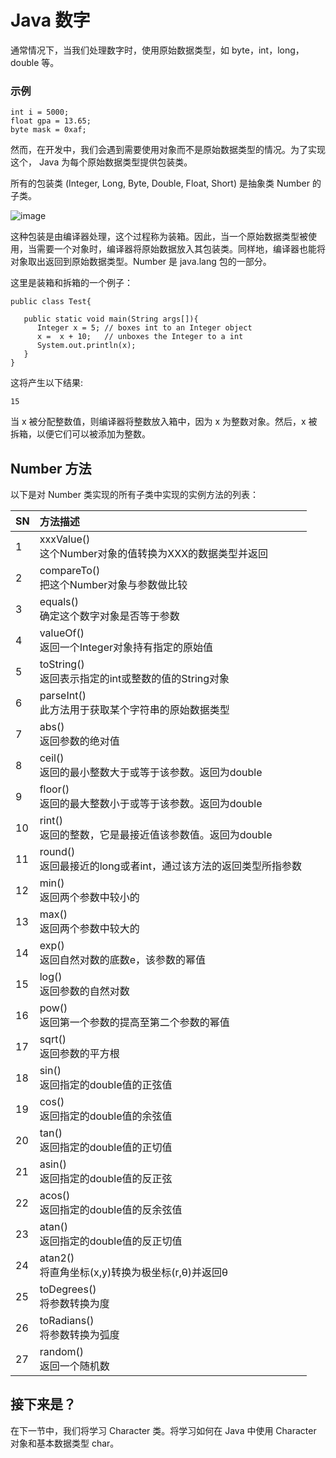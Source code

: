 # Java 数字
   
通常情况下，当我们处理数字时，使用原始数据类型，如 byte，int，long，double 等。

### 示例

```
int i = 5000;
float gpa = 13.65;
byte mask = 0xaf;
```

然而，在开发中，我们会遇到需要使用对象而不是原始数据类型的情况。为了实现这个， Java 为每个原始数据类型提供包装类。  

所有的包装类 (Integer, Long, Byte, Double, Float, Short) 是抽象类 Number 的子类。   
  
![image](images/number_classes.jpg) 

这种包装是由编译器处理，这个过程称为装箱。因此，当一个原始数据类型被使用，当需要一个对象时，编译器将原始数据放入其包装类。同样地，编译器也能将对象取出返回到原始数据类型。Number 是 java.lang 包的一部分。 

这里是装箱和拆箱的一个例子：  

```
public class Test{

   public static void main(String args[]){
      Integer x = 5; // boxes int to an Integer object
      x =  x + 10;   // unboxes the Integer to a int
      System.out.println(x); 
   }
}
```

这将产生以下结果:  

```
15
```

当 x 被分配整数值，则编译器将整数放入箱中，因为 x 为整数对象。然后，x 被拆箱，以便它们可以被添加为整数。

## Number 方法

以下是对 Number 类实现的所有子类中实现的实例方法的列表：

|SN   |方法描述|
|:----|:----------------------------------------------|
|1  |xxxValue() <br> 这个Number对象的值转换为XXX的数据类型并返回|
|2  |compareTo() <br>  把这个Number对象与参数做比较               |
|3  |equals() <br>     确定这个数字对象是否等于参数                  |
|4  |valueOf() <br>    返回一个Integer对象持有指定的原始值|
|5  |toString() <br>   返回表示指定的int或整数的值的String对象|
|6  |parseInt() <br>   此方法用于获取某个字符串的原始数据类型|
|7  |abs() <br>        返回参数的绝对值|
|8  |ceil() <br>       返回的最小整数大于或等于该参数。返回为double|
|9  |floor() <br>      返回的最大整数小于或等于该参数。返回为double|
|10 |rint() <br>      返回的整数，它是最接近值该参数值。返回为double|
|11 |round() <br>     返回最接近的long或者int，通过该方法的返回类型所指参数|
|12 |min() <br>       返回两个参数中较小的|
|13 |max() <br>       返回两个参数中较大的|
|14 |exp() <br>       返回自然对数的底数e，该参数的幂值|
|15 |log()  <br>      返回参数的自然对数|
|16 |pow() <br>       返回第一个参数的提高至第二个参数的幂值|
|17 |sqrt() <br>      返回参数的平方根|
|18 |sin() <br>       返回指定的double值的正弦值|
|19 |cos() <br>       返回指定的double值的余弦值|
|20 |tan() <br>       返回指定的double值的正切值|
|21 |asin()<br>       返回指定的double值的反正弦|
|22 |acos() <br>      返回指定的double值的反余弦值|
|23 |atan() <br>      返回指定的double值的反正切值|
|24 |atan2() <br>     将直角坐标(x,y)转换为极坐标(r,θ)并返回θ|
|25 |toDegrees() <br> 将参数转换为度|
|26 |toRadians() <br> 将参数转换为弧度|
|27 |random() <br>    返回一个随机数|

## 接下来是？ 

在下一节中，我们将学习 Character 类。将学习如何在 Java 中使用 Character 对象和基本数据类型 char。
